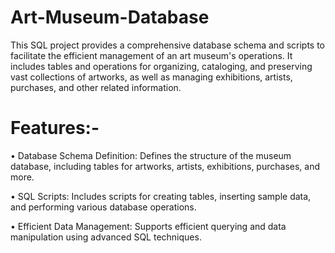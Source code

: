 # Art-Museum-Database
This SQL project provides a comprehensive database schema and scripts to facilitate the efficient management of an art museum's operations. It includes tables and operations for organizing, cataloging, and preserving vast collections of artworks, as well as managing exhibitions, artists, purchases, and other related information.

# Features:-

• Database Schema Definition: Defines the structure of the museum database, including tables for artworks, artists, exhibitions, purchases, and more.

• SQL Scripts: Includes scripts for creating tables, inserting sample data, and performing various database operations.

• Efficient Data Management: Supports efficient querying and data manipulation using advanced SQL techniques.
